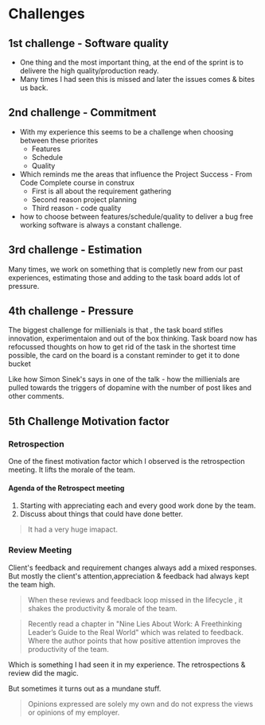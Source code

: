 # Challenges

## 1st challenge - Software quality

- One thing and the most important thing, at the end of the sprint is to delivere the high quality/production ready.
- Many times I had seen this is missed and later the issues comes & bites us back.

## 2nd challenge - Commitment

- With my experience this seems to be a challenge when choosing between these priorites
  - Features
  - Schedule
  - Quality
- Which reminds me the areas that influence the Project Success - From Code Complete course in construx
  - First is all about the requirement gathering
  - Second reason project planning
  - Third reason - code quality
- how to choose between features/schedule/quality to deliver a bug free working software is always a constant challenge.

## 3rd challenge - Estimation

Many times, we work on something that is completly new from our past experiences, estimating those and adding to the task board adds lot of pressure.

## 4th challenge - Pressure

The biggest challenge for millienials is that , the task board stifles innovation, experimentaion and out of the box
thinking. Task board now has refocussed thoughts on how to get rid of the task in the shortest time possible, the card
on the board is a constant reminder to get it to done bucket

Like how Simon Sinek's says in one of the talk - how the millienials are pulled towards the triggers of dopamine
with the number of post likes and other comments.

## 5th Challenge Motivation factor

### Retrospection

One of the finest motivation factor which I observed is the retrospection meeting.
It lifts the morale of the team.

#### Agenda of the Retrospect meeting

1. Starting with appreciating each and every good work done by the team.
2. Discuss about things that could have done better.

> It had a very huge imapact.

### Review Meeting

Client's feedback and requirement changes always add a mixed responses. But mostly the client's attention,appreciation & feedback had always kept the team high.

> When these reviews and feedback loop missed in the lifecycle , it shakes the productivity & morale of the team.

> Recently read a chapter in "Nine Lies About Work: A Freethinking Leader’s Guide to the Real World" which was related to feedback. Where the author points that how positive attention improves the productivity of the team.

Which is something I had seen it in my experience. The retrospections & review did the magic.

But sometimes it turns out as a mundane stuff.

> Opinions expressed are solely my own and do not express the views or opinions of my employer.